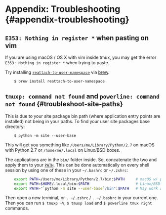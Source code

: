 # Appendix: Troubleshooting {#appendix-troubleshooting}

## `E353: Nothing in register *` when pasting on vim

If you are using macOS / OS X with vim inside tmux, you may get the error
`E353: Nothing in register *` when trying to paste.

Try installing [`reattach-to-user-namespace`](https://github.com/ChrisJohnsen/tmux-MacOSX-pasteboard)
via [brew](http://brew.sh).

```shell
    $ brew install reattach-to-user-namespace
```
## `tmuxp: command not found` and `powerline: command not found` {#troubleshoot-site-paths}

This is due to your site package bin path (where application entry points are
installed) not being in your paths. To find your user site packages base directory:

```shell
    $ python -m site --user-base
```
This will get you something like `/Users/me/Library/Python/2.7` on macOS with
Python 2.7 or `/home/me/.local` on Linux/BSD boxes.

The applications are in the `bin/` folder inside. So, concatenate the two and
apply them to your [`PATH`](https://en.wikipedia.org/wiki/PATH_(variable)). This
can be done automatically on every shell session by using one of these in your
`~/.bashrc` or `~/.zshrc`:

```bash
    export PATH=/Users/me/Library/Python/2.7/bin:$PATH     # macOS w/ python 2.7
    export PATH=$HOME/.local/bin:$PATH                     # Linux/BSD
    export PATH="`python -m site --user-base`/bin":$PATH   # May work all-around
```
Then open a new terminal, or `. ~/.zshrc` / `. ~/.bashrc` in your current one.
Then you can run `$ tmuxp -V`, `$ tmuxp load` and `$ powerline tmux right`
commands.
